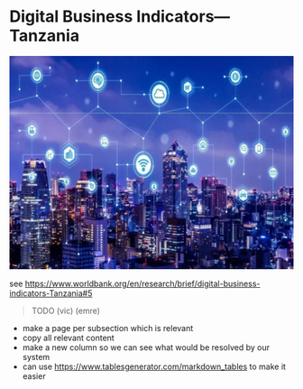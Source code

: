 
# Digital Business Indicators—Tanzania

![](img/dbi.png)  

see https://www.worldbank.org/en/research/brief/digital-business-indicators-Tanzania#5

> TODO (vic) (emre)

- make a page per subsection which is relevant
- copy all relevant content
- make a new column so we can see what would be resolved by our system
- can use https://www.tablesgenerator.com/markdown_tables to make it easier
